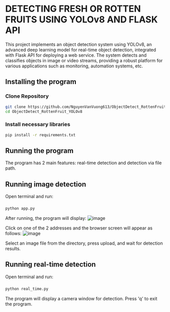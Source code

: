 # DETECTING FRESH OR ROTTEN FRUITS USING YOLOv8 AND FLASK API
This project implements an object detection system using YOLOv8, an advanced deep learning model for real-time object detection, integrated with Flask API for deploying a web service. The system detects and classifies objects in image or video streams, providing a robust platform for various applications such as monitoring, automation systems, etc.

## Installing the program

### Clone Repository

```sh
git clone https://github.com/NguyenVanVuong613/ObjectDetect_RottenFruit_YOLOv8.git
cd ObjectDetect_RottenFruit_YOLOv8
```

### Install necessary libraries
```cmd
pip install -r requirements.txt
```

## Running the program
The program has 2 main features: real-time detection and detection via file path.

## Running image detection
Open terminal and run:
### 
```cmd
python app.py
```
After running, the program will display:
![image](https://github.com/NguyenVanVuong613/ObjectDetect_RottenFruit_YOLOv8/assets/171783698/8ac665c8-e9bc-44e7-9831-ca7ce02053b1)

Click on one of the 2 addresses and the browser screen will appear as follows:
![image](https://github.com/NguyenVanVuong613/ObjectDetect_RottenFruit_YOLOv8/assets/171783698/77b2107b-7c6d-40b7-aecf-a084ac0f2034)

Select an image file from the directory, press upload, and wait for detection results.

## Running real-time detection
Open terminal and run:
### 
```cmd
python real_time.py
```

The program will display a camera window for detection.
Press 'q' to exit the program.
